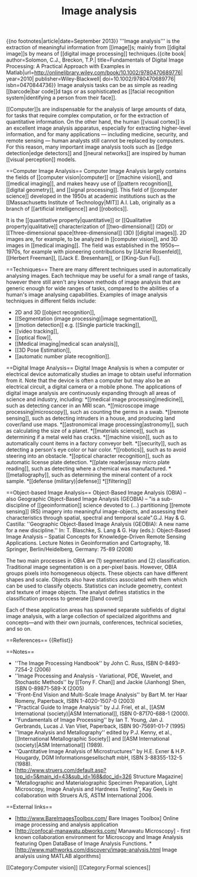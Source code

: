 ﻿---
lastrevid: 622989312
pageid: 346382
canonicalurl: http://en.wikipedia.org/wiki/Image_analysis
title: Image analysis
editurl: http://en.wikipedia.org/w/index.php?title=Image_analysis&action=edit
length: 7741
contentmodel: wikitext
pagelanguage: en
touched: 2015-02-14T13:05:20Z
ns: 0
fullurl: http://en.wikipedia.org/wiki/Image_analysis
---

{{no footnotes|article|date=September 2013}}
'''Image analysis''' is the extraction of meaningful information from [[image]]s; mainly from [[digital image]]s by means of [[digital image processing]] techniques.<ref name="solomonbreckon10fundamentals">{{cite book| author=Solomon, C.J., Breckon, T.P.| title=Fundamentals of Digital Image Processing: A Practical Approach with Examples in Matlab|url=http://onlinelibrary.wiley.com/book/10.1002/9780470689776| year=2010| publisher=Wiley-Blackwell| doi=10.1002/9780470689776| isbn=0470844736}}</ref> Image analysis tasks can be as simple as reading [[barcode|bar code]]d tags or as sophisticated as [[facial recognition system|identifying a person from their face]].

[[Computer]]s are indispensable for the analysis of large amounts of data, for tasks that require complex computation, or for the extraction of quantitative information.  On the other hand, the human [[visual cortex]] is an excellent image analysis apparatus, especially for extracting higher-level information, and for many applications &mdash; including medicine, security, and remote sensing &mdash; human analysts still cannot be replaced by computers.  For this reason, many important image analysis tools such as [[edge detection|edge detectors]] and [[neural networks]] are inspired by human [[visual perception]] models.

==Computer Image Analysis==
Computer Image Analysis largely contains the fields of [[computer vision|computer]] or [[machine vision]], and [[medical imaging]], and makes heavy use of [[pattern recognition]], [[digital geometry]], and [[signal processing]].  This field of [[computer science]] developed in the 1950s at academic institutions such as the [[Massachusetts Institute of Technology|MIT]] A.I. Lab, originally as a branch of [[artificial intelligence]] and [[robotics]].

It is the [[quantitative property|quantitative]] or [[Qualitative property|qualitative]] characterization of [[two-dimensional]] (2D) or [[Three-dimensional space|three-dimensional]] (3D) [[digital images]]. 2D images are, for example, to be analyzed in [[computer vision]], and 3D images in [[medical imaging]]. The field was established in the 1950s—1970s, for example with pioneering contributions by [[Azriel Rosenfeld]], [[Herbert Freeman]], [[Jack E. Bresenham]], or [[King-Sun Fu]].

==Techniques==
There are many different techniques used in automatically analysing images. Each technique may be useful for a small range of tasks, however there still aren't any known methods of image analysis that are generic enough for wide ranges of tasks, compared to the abilities of a human's image analysing capabilities. Examples of image analysis techniques in different fields include:
* 2D and 3D [[object recognition]],
* [[Segmentation (image processing)|image segmentation]], 
* [[motion detection]] e.g. [[Single particle tracking]], 
* [[video tracking]], 
* [[optical flow]], 
* [[Medical imaging|medical scan analysis]], 
* [[3D Pose Estimation]], 
* [[automatic number plate recognition]].

==Digital Image Analysis==
Digital Image Analysis is when a computer or electrical device automatically studies an image to obtain useful information from it. Note that the device is often a computer but may also be an electrical circuit, a digital camera or a mobile phone. The applications of digital image analysis are continuously expanding through all areas of science and industry, including:
*[[medical image processing|medicine]], such as detecting cancer in an MRI scan.
*[[microscope image processing|microscopy]], such as counting the germs in a swab.
*[[remote sensing]], such as detecting intruders in a house, and producing land cover/land use maps.
*[[astronomical image processing|astronomy]], such as calculating the size of a planet.
*[[materials science]], such as determining if a metal weld has cracks. <!-- get a more specific link-->
*[[machine vision]], such as to automatically count items in a factory conveyor belt.
*[[security]], such as detecting a person's eye color or hair color. <!-- get more specific links: fingerprints, face recog, iris, surveillance, license plate-->
*[[robotics]], such as to avoid steering into an obstacle.
*[[optical character recognition]], such as automatic license plate detection.
*[[plate reader|assay micro plate reading]], such as detecting where a chemical was manufactured.
*[[metallography]], such as determining the mineral content of a rock sample.
*[[defense (military)|defense]] 
*[[filtering]] <!-- get a more specific link, and-or examples -->

==Object-based Image Analysis==
Object-Based Image Analysis (OBIA) – also Geographic Object-Based Image Analysis (GEOBIA) – "is a sub-discipline of [[geoinformation]] science devoted to (...) partitioning [[remote sensing]] (RS) imagery into meaningful image-objects, and assessing their characteristics through spatial, spectral and temporal scale".<ref>G.J. Hay & G. Castilla: ''Geographic Object-Based Image Analysis (GEOBIA): A new name for a new discipline.'' In: T. Blaschke, S. Lang & G. Hay (eds.): Object-Based Image Analysis – Spatial Concepts for Knowledge-Driven Remote Sensing Applications. Lecture Notes in Geoinformation and Cartography, 18. Springer, Berlin/Heidelberg, Germany: 75-89 (2008)</ref>

The two main processes in OBIA are (1) segmentation and (2) classification.  Traditional image segmentation is on a per-pixel basis.  However, OBIA groups pixels into homogeneous objects.  These objects can have different shapes and scale.   Objects also have statistics associated with them which can be used to classify objects.  Statistics can include geometry, context and texture of image objects.  The analyst defines statistics in the classification process to generate [[land cover]]

Each of these application areas has spawned separate subfields of digital image analysis, with a large collection of specialized algorithms and concepts—and with their own journals, conferences, technical societies, and so on.

==References==
{{Reflist}}

==Notes==
* ''The Image Processing Handbook'' by John C. Russ, ISBN 0-8493-7254-2 (2006)
* ''Image Processing and Analysis - Variational, PDE, Wavelet, and Stochastic Methods'' by [[Tony F. Chan]] and Jackie (Jianhong) Shen, ISBN 0-89871-589-X (2005)
* ''Front-End Vision and Multi-Scale Image Analysis'' by Bart M. ter Haar Romeny, Paperback, ISBN 1-4020-1507-0 (2003)
* ''Practical Guide to Image Analysis'' by J.J. Friel, et al., [[ASM International (society)|ASM International]], ISBN 0-87170-688-1 (2000). 
* ''Fundamentals of Image Processing'' by Ian T. Young, Jan J. Gerbrands, Lucas J. Van Vliet, Paperback, ISBN 90-75691-01-7 (1995)
* ''Image Analysis and Metallography'' edited by P.J. Kenny, et al., [[International Metallographic Society]] and [[ASM International (society)|ASM International]] (1989).
* ''Quantitative Image Analysis of Microstructures'' by H.E. Exner & H.P. Hougardy,  DGM Informationsgesellschaft mbH, ISBN 3-88355-132-5 (1988). 
* [http://www.struers.com/default.asp?top_id=5&main_id=43&sub_id=168&doc_id=326 Structure Magazine]
* "Metallographic and Materialographic Specimen Preparation, Light Microscopy, Image Analysis and Hardness Testing", Kay Geels in collaboration with Struers A/S, ASTM International 2006.

==External links==
* [http://www.BareImagesToolbox.com/ Bare Images Toolbox] Online image processing and analysis application
* [http://confocal-manawatu.pbworks.com/ Manawatu Microscopy] - first known collaboration environment for Microscopy and Image Analysis featuring Open DataBase of Image Analysis Functions.
*[http://www.mathworks.com/discovery/image-analysis.html Image analysis using MATLAB algorithms]

[[Category:Computer vision]]
[[Category:Formal sciences]]